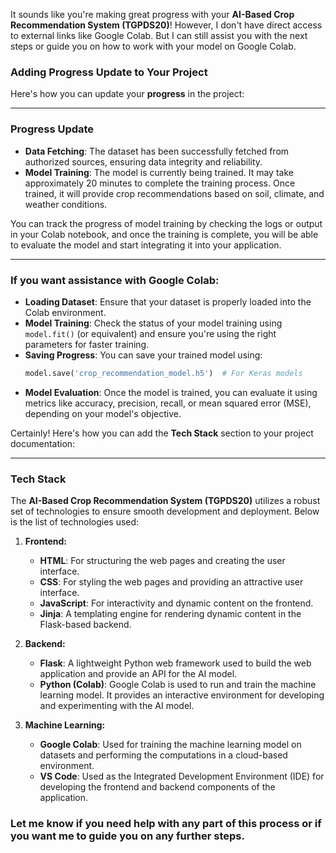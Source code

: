 It sounds like you're making great progress with your **AI-Based Crop Recommendation System (TGPDS20)**! However, I don't have direct access to external links like Google Colab. But I can still assist you with the next steps or guide you on how to work with your model on Google Colab.

### Adding Progress Update to Your Project

Here's how you can update your **progress** in the project:

---

### **Progress Update**
- **Data Fetching**: The dataset has been successfully fetched from authorized sources, ensuring data integrity and reliability.
- **Model Training**: The model is currently being trained. It may take approximately 20 minutes to complete the training process. Once trained, it will provide crop recommendations based on soil, climate, and weather conditions.

You can track the progress of model training by checking the logs or output in your Colab notebook, and once the training is complete, you will be able to evaluate the model and start integrating it into your application.

---

### If you want assistance with Google Colab:
- **Loading Dataset**: Ensure that your dataset is properly loaded into the Colab environment.
- **Model Training**: Check the status of your model training using `model.fit()` (or equivalent) and ensure you're using the right parameters for faster training.
- **Saving Progress**: You can save your trained model using:
  ```python
  model.save('crop_recommendation_model.h5')  # For Keras models
  ```
- **Model Evaluation**: Once the model is trained, you can evaluate it using metrics like accuracy, precision, recall, or mean squared error (MSE), depending on your model's objective.

Certainly! Here's how you can add the **Tech Stack** section to your project documentation:

---

### **Tech Stack**
The **AI-Based Crop Recommendation System (TGPDS20)** utilizes a robust set of technologies to ensure smooth development and deployment. Below is the list of technologies used:

1. **Frontend:**
   - **HTML**: For structuring the web pages and creating the user interface.
   - **CSS**: For styling the web pages and providing an attractive user interface.
   - **JavaScript**: For interactivity and dynamic content on the frontend.
   - **Jinja**: A templating engine for rendering dynamic content in the Flask-based backend.

2. **Backend:**
   - **Flask**: A lightweight Python web framework used to build the web application and provide an API for the AI model.
   - **Python (Colab)**: Google Colab is used to run and train the machine learning model. It provides an interactive environment for developing and experimenting with the AI model.

3. **Machine Learning:**
   - **Google Colab**: Used for training the machine learning model on datasets and performing the computations in a cloud-based environment.
   - **VS Code**: Used as the Integrated Development Environment (IDE) for developing the frontend and backend components of the application.


### Let me know if you need help with any part of this process or if you want me to guide you on any further steps.